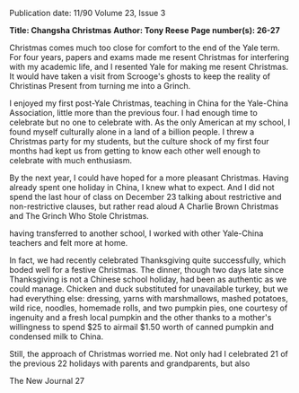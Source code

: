 Publication date: 11/90
Volume 23, Issue 3

**Title: Changsha Christmas**
**Author: Tony Reese**
**Page number(s): 26-27**

Christmas comes much too close for 
comfort to the end of the Yale term. For 
four years, papers and exams made me 
resent Christmas for interfering with my 
academic life, and I resented Yale for 
making me resent Christmas. It would 
have taken a visit from Scrooge's ghosts 
to keep the reality of Christinas Present 
from turning me into a Grinch. 

I enjoyed my first post-Yale 
Christmas, teaching in China for the 
Yale-China Association, little more than 
the previous four. I had enough time to 
celebrate but no one to celebrate with. 
As the only American at my school, I 
found myself culturally alone in a land 
of a billion people. I threw a Christmas 
party for my students, but the culture 
shock of my first four months had kept 
us from getting to know each other well 
enough to celebrate with much 
enthusiasm. 

By the next year, I could have 
hoped for a more pleasant Christmas. 
Having already spent one holiday in 
China, I knew what to expect. And 
I did not spend the 
last hour of class on 
December 23 talking 
about restrictive and 
non-restrictive 
clauses, but rather 
read aloud A Charlie 
Brown Christmas and 
The Grinch Who Stole 
Christmas. 

having transferred to another school, I 
worked with other Yale-China teachers 
and felt more at home. 

In fact, we had recently celebrated 
Thanksgiving quite successfully, which 
boded well for a festive Christmas. The 
dinner, though two days late since 
Thanksgiving is not a Chinese school 
holiday, had been as authentic as we 
could manage. Chicken and duck 
substituted for unavailable turkey, but 
we had everything else: dressing, yarns 
with marshmallows, mashed potatoes, 
wild rice, noodles, homemade rolls, and 
two pumpkin pies, one courtesy of 
ingenuity and a fresh local pumpkin 
and the other thanks to a mother's 
willingness to spend $25 to airmail $1.50 
worth of canned pumpkin and 
condensed milk to China. 

Still, the approach of Christmas 
worried me. Not only had I celebrated 
21 of the previous 22 holidays with 
parents and grandparents, but also 

The New Journal 27